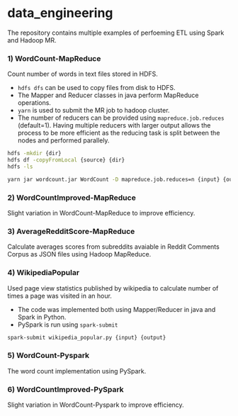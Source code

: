 # data_engineering
The repository contains multiple examples of perfoeming ETL using Spark and Hadoop MR.

### 1) WordCount-MapReduce

Count number of words in text files stored in HDFS.
- `hdfs dfs` can be used to copy files from disk to HDFS.
- The Mapper and Reducer classes in java perform MapReduce operations.
- `yarn` is used to submit the MR job to hadoop cluster.
- The number of reducers can be provided using `mapreduce.job.reduces` (default=1). Having multiple reducers with larger output allows the process to be more efficient as the reducing task is split between the nodes and performed parallely.
```sh 
hdfs -mkdir {dir}
hdfs df -copyFromLocal {source} {dir}
hdfs -ls

yarn jar wordcount.jar WordCount -D mapreduce.job.reduces=n {input} {output}
```
### 2) WordCountImproved-MapReduce
Slight variation in WordCount-MapReduce to improve efficiency. 

### 3) AverageRedditScore-MapReduce
Calculate averages scores from subreddits avaiable in Reddit Comments Corpus as JSON files using Hadoop MapReduce.

### 4) WikipediaPopular
Used page view statistics published by wikipedia to calculate number of times a page was visited in an hour. 
- The code was implemented both using Mapper/Reducer in java and Spark in Python.
- PySpark is run using `spark-submit`
```sh
spark-submit wikipedia_popular.py {input} {output}
```

### 5) WordCount-Pyspark
The word count implementation using PySpark.

### 6) WordCountImproved-PySpark
Slight variation in WordCount-Pyspark to improve efficiency.

